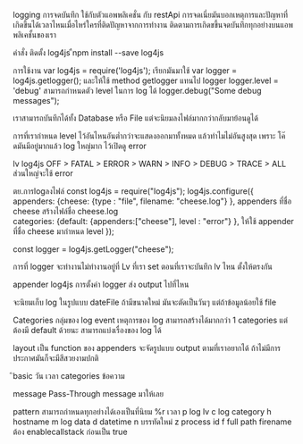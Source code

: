 logging 
การจดบันทึก ใช้กับตัวแอพพลิเคชั่น กับ restApi
การจดเนี่ยมันบอกเหตุการและปัญหาที่เกิดขึ้นได้เวลาไหนเมื่อไหร่ใครที่ติดปัญหาจากการทำงาน
ติดตามการเกิดขขึ้นจดบันทึกทุกอย่างบนแอพพลิเคชั้นของเรา


คำสั่ง ติดตั้ง log4js
ืnpm install --save log4js


การใช้งาน 
var log4js = require('log4js');           เรียกมันมาใช้
var logger = log4js.getlogger();           และให้ใช้ method getlogger แทนไป logger
logger.level = 'debug'                      สามารถกำหนดตัว level ในการ log ได้
logger.debug("Some debug messages");



เราสามารถบันทึกได้ทั้ง Database หรือ File
แต่จะนิยมลงไฟล์มากกว่ากลับมาย้อนดูได้

การที่เรากำหนด level ไว้อันไหนอันต่ำกว่าจะแสดงออกมาทั้งหมด แล้วทำไมไม่อันสูงสุด เพราะ โค๊ดมันมีอยู่มากแล้ว log ใหญ่มาก ไว้เปิดดู error

lv log4js
OFF > FATAL > ERROR > WARN > INFO > DEBUG > TRACE > ALL 
ส่วนใหญ่จะใช้ error


ตย.การlogลงไฟล์
const log4js = require("log4js");
log4js.configure({
    appenders: {cheese: {type : "file", filename: "cheese.log"} },            appenders ที่ชื่อ cheese สร้างไฟล์ชื่อ cheese.log             
    categories: {default: {appenders:["cheese"], level : "error"} },           ให้ใช้ appender ที่ชื่อ cheese มากำหนด level
});

const logger = log4js.getLogger("cheese"); 



การที่ logger จะทำงานไม่ทำงานอยู่ที่ Lv ที่เรา set
ตอนที่เราจะบันทึก lv ไหน ตั้งให้ตรงกัน



appender log4js 
การตั้งค่า logger ส่ง output ไปที่ไหน


จะนิยมเก็บ log ในรูปแบบ dateFile ถ้ามีขนาดใหม่ มันจะตัดเป็นวันๆ แต่ถ้าข้อมูลน้อยใช้ file


Categories 
กลุ่มของ log event เหตุการของ log
สามารถสร้างได้มากกว่า 1 categories แต่ต้องมี default ด้วยนะ 
สามารถแบ่งเรื่องของ log ได้


layout เป็น function ของ appenders 
จะจัดรูปแบบ output ตามที่เราอยากได้
ถ้าไม่มีการประกาศมันก็จะมีสีสวยงามปกติ


ิbasic 
วัน เวลา categories ข้อความ

message Pass-Through
message มาให้เลย


pattern
สามารถกำหนดทุกอย่างได้เองเป็นที่นิยม
%r เวลา 
p log lv
c log category
h hostname
m log data 
d datetime
n บรรทัดใหม่
z process id
f full path firename ต้อง enablecallstack ก่อนเป็น true 




